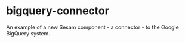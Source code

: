 # bigquery-connector
An example of a new Sesam component - a connector - to the Google BigQuery system.

